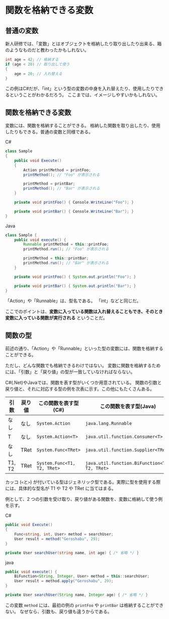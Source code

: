 # 関数を格納できる変数

## 普通の変数

新人研修では、「変数」とはオブジェクトを格納したり取り出したり出来る、箱のようなものだと教わったかもしれない。

```csharp
int age = 42; // 格納する
if (age < 20) // 取り出して使う
{
    age = 20; // 入れ替える
}
```

この例はC#だが、「int」という型の変数の中身を入れ替えたり、使用したりできるということがわかるだろう。
ここまでは、イメージしやすいかもしれない。

## 関数を格納できる変数

変数には、関数を格納することができる。
格納した関数を取り出したり、使用したりもできる。普通の変数と同様である。

C#
```csharp
class Sample
{
    public void Execute()
    {
        Action printMethod = printFoo;
        printMethod(); // "Foo" が表示される

        printMethod = printBar;
        printMethod(); // "Bar" が表示される
    }

    private void printFoo() { Console.WriteLine("Foo"); }

    private void printBar() { Console.WriteLine("Bar"); }
}
```

Java
```java
class Sample {
    public void execute() {
        Runnable printMethod = this::printFoo;
        printMethod.run(); // "Foo" が表示される

        printMethod = this::printBar;
        printMethod.run(); // "Bar" が表示される
    }

    private void printFoo() { System.out.println("Foo"); }

    private void printBar() { System.out.println("Bar"); }
}
```

「Action」や「Runnable」は、型名である。
「int」などと同じだ。

ここでのポイントは、**変数に入っている関数は入れ替えることもでき、そのとき変数に入っている関数が実行される** ということだ。

## 関数の型

前述の通り、「Action」や「Runnable」といった型の変数には、関数を格納することができる。

ただし、どんな関数でも格納できるわけではない。
変数に関数を格納するためには、「引数」と「戻り値」の型が一致していなければならない。

C#(.Net)やJavaでは、関数を表す型がいくつか用意されている。
関数の引数と戻り値と、それに対応する型の例を次表に示す。この他にもたくさんある。

|引数|戻り値|この関数を表す型(C#)|この関数を表す型(Java)|
|---|---|---|---|
|なし|なし|`System.Action`|`java.lang.Runnable`|
|T|なし|`System.Action<T>`|`java.util.function.Consumer<T>`|
|なし|TRet|`System.Func<TRet>`|`java.util.function.Supplier<TRet>`|
|T1, T2|TRet|`System.Func<T1, T2, TRet>`|`java.util.function.BiFunction<T1, T2, TRet>`|

カッコ (`<`と`>`) が付いている型はジェネリック型である。実際に型を使用する際には、具体的な型名が T1 や T2 や TRet に当てはまる。

例として、2 つの引数を受け取り、戻り値がある関数を、変数に格納して使う例を示す。

C#
```csharp
public void Execute()
{
    Func<string, int, User> method = searchUser;
    User result = method("Geroshabu", 29);
}

private User searchUser(string name, int age) { /* 省略 */ }
```

java
```Java
public void execute() {
    BiFunction<String, Integer, User> method = this::searchUser;
    User result = method.apply("Geroshabu", 29);
}

private User searchUser(String name, Integer age) { /* 省略 */ }
```

この変数 `method` には、最初の例の `printFoo` や `printBar` は格納することができない。
なぜなら、引数も、戻り値も違うからである。
